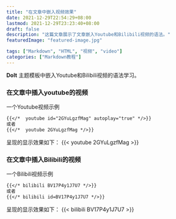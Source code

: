 ```yaml
---
title: "在文章中嵌入视频效果"
date: 2021-12-29T22:54:29+08:00
lastmod: 2021-12-29T23:23:40+08:00
draft: false
description: "这篇文章展示了文章嵌入Youtube和Bilibili视频的语法。"
featuredImage: "featured-image.jpg"

tags: ["Markdown", "HTML", "视频", "video"]
categories: ["Markdown教程"]
---
```


**DoIt** 主题模板中嵌入Youtube和Bilibili视频的语法学习。

<!--more-->


### 在文章中插入youtube的视频

一个Youtube视频示例
```markdown
{{</*  youtube id="2GYuLgzfMag" autoplay="true" */>}}
或者
{{</*  youtube 2GYuLgzfMag */>}}
```
呈现的显示效果如下：
{{< youtube 2GYuLgzfMag >}}


### 在文章中插入Bilibili的视频

一个Bilibili视频示例
```markdown
{{</* bilibili BV17P4y1J7U7 */>}}
或者
{{</* bilibili id=BV17P4y1J7U7 */>}}
```
呈现的显示效果如下：
{{< bilibili BV17P4y1J7U7 >}}